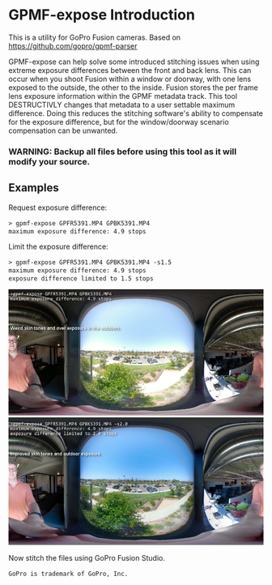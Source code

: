 # GPMF-expose Introduction

This is a utility for GoPro Fusion cameras. Based on https://github.com/gopro/gpmf-parser

GPMF-expose can help solve some introduced stitching issues when using extreme exposure differences between the front and back lens. This can occur when you shoot Fusion within a window or doorway, with one lens exposed to the outside, the other to the inside.  Fusion stores the per frame lens exposure information within the GPMF metadata track. This tool DESTRUCTIVLY changes that metadata to a user settable maximum difference. Doing this reduces the stitching software's ability to compensate for the exposure difference, but for the window/doorway scenario compensation can be unwanted.  

### WARNING:  Backup all files before using this tool as it will modify your source.

## Examples

Request exposure difference:
```
> gpmf-expose GPFR5391.MP4 GPBK5391.MP4 
maximum exposure difference: 4.9 stops
```

Limit the exposure difference:
```
> gpmf-expose GPFR5391.MP4 GPBK5391.MP4 -s1.5
maximum exposure difference: 4.9 stops
exposure difference limited to 1.5 stops
```

![](readmegfx/exampleGPMF-Expose.jpg "Example")

Now stitch the files using GoPro Fusion Studio.


```
GoPro is trademark of GoPro, Inc.
```

